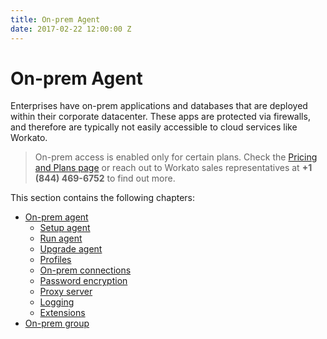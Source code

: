 ```yaml
---
title: On-prem Agent
date: 2017-02-22 12:00:00 Z
---
```


# On-prem Agent
Enterprises have on-prem applications and databases that are deployed within their corporate datacenter. These apps are protected via firewalls, and therefore are typically not easily accessible to cloud services like Workato.

> On-prem access is enabled only for certain plans. Check the [Pricing and Plans page](https://www.workato.com/pricing?audience=general) or reach out to Workato sales representatives at **+1 (844) 469-6752** to find out more.

This section contains the following chapters:
* [On-prem agent](/on-prem/agents.md)
  * [Setup agent](/on-prem/agents/setup.md)
  * [Run agent](/on-prem/agents/run.md)
  * [Upgrade agent](/on-prem/agents/upgrade.md)
  * [Profiles](/on-prem/agents/profile.md)
  * [On-prem connections](/on-prem/agents/connection.md)
  * [Password encryption](/on-prem/agents/password-encryption.md)
  * [Proxy server](/on-prem/agents/proxy.md)
  * [Logging](/on-prem/agents/logging.md)
  * [Extensions](/on-prem/agents/extension.md)
* [On-prem group](/on-prem/groups.md)
